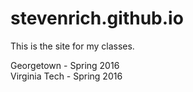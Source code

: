 # stevenrich.github.io

This is the site for my classes.

Georgetown - Spring 2016<br> 
Virginia Tech - Spring 2016
